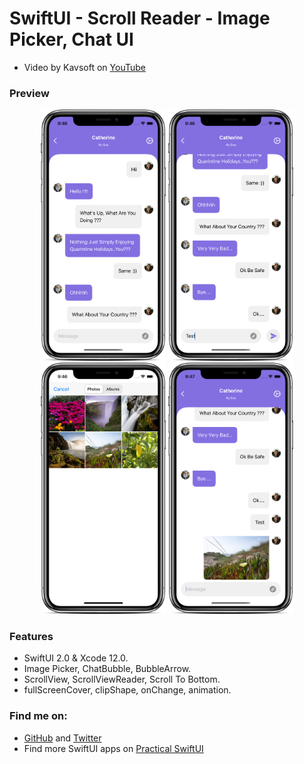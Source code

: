 # SwiftUI - Scroll Reader - Image Picker, Chat UI

- Video by Kavsoft on [YouTube](https://youtu.be/Ebi1nts8QJY)

### Preview

<p align="middle">
      <img src="preview/preview-1.png" width="200" />
      <img src="preview/preview-2.png" width="200" /> 
      <img src="preview/preview-3.png" width="200" />
      <img src="preview/preview-4.png" width="200" /> 
</p>

### Features

- SwiftUI 2.0 & Xcode 12.0.
- Image Picker, ChatBubble, BubbleArrow.
- ScrollView, ScrollViewReader, Scroll To Bottom.
- fullScreenCover, clipShape, onChange, animation.

### Find me on:

- [GitHub](https://github.com/duonghominhhuy) and [Twitter](https://twitter.com/duonghominhhuy)
- Find more SwiftUI apps on [Practical SwiftUI](https://github.com/duonghominhhuy/practical-swiftui)


